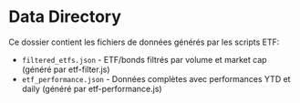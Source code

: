 # Data Directory

Ce dossier contient les fichiers de données générés par les scripts ETF:

- `filtered_etfs.json` - ETF/bonds filtrés par volume et market cap (généré par etf-filter.js)
- `etf_performance.json` - Données complètes avec performances YTD et daily (généré par etf-performance.js)
